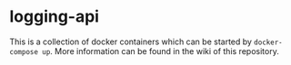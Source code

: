 # logging-api
This is a collection of docker containers which can be started by `docker-compose up`. More information can be found in the wiki of this repository.
